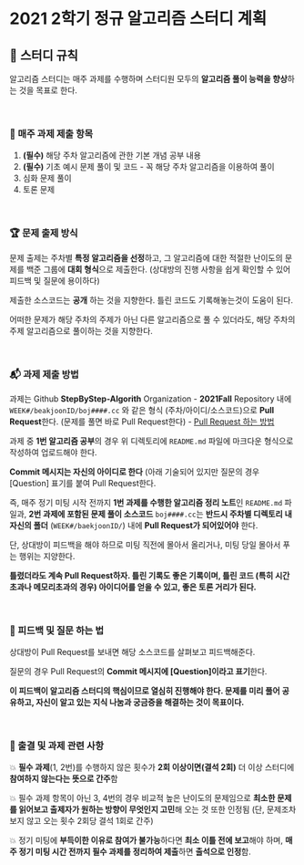 # 2021 2학기 정규 알고리즘 스터디 계획

## 📌 스터디 규칙
알고리즘 스터디는 매주 과제를 수행하며 스터디원 모두의 **알고리즘 풀이 능력을 향상**하는 것을 목표로 한다.

<br>

### 📖 매주 과제 제출 항목 

1. **(필수)** 해당 주차 알고리즘에 관한 기본 개념 공부 내용
2. **(필수)** 기초 예시 문제 풀이 및 코드 - 꼭 해당 주차 알고리즘을 이용하여 풀이
3. 심화 문제 풀이
4. 토론 문제

<br>

### 🏆 문제 출제 방식
문제 출제는 주차별 **특정 알고리즘을 선정**하고, 그 알고리즘에 대한 적절한 난이도의 문제를 백준 그룹에 **대회 형식**으로 제출한다. (상대방의 진행 사항을 쉽게 확인할 수 있어 피드백 및 질문에 용이하다)

제출한 소스코드는 **공개** 하는 것을 지향한다. 틀린 코드도 기록해놓는것이 도움이 된다.

어떠한 문제가 해당 주차의 주제가 아닌 다른 알고리즘으로 풀 수 있더라도, 해당 주차의 주제 알고리즘으로 풀이하는 것을 지향한다.

<br>

### 📬 과제 제출 방법

과제는 Github **StepByStep-Algorith** Organization - **2021Fall** Repository 내에 `WEEK#/beakjoonID/boj####.cc` 와 같은 형식 (주차/아이디/소스코드)으로 **Pull Request**한다. (문제를 풀면 바로 Pull Request한다) - [Pull Request 하는 방법](https://chanhuiseok.github.io/posts/git-3/)

과제 중 **1번 알고리즘 공부**의 경우 위 디렉토리에 `README.md` 파일에 마크다운 형식으로 작성하여 업로드해야 한다.

**Commit 메시지는 자신의 아이디로 한다** (아래 기술되어 있지만 질문의 경우 [Question] 표기를 붙여 Pull Request한다.

즉, 매주 정기 미팅 시작 전까지 **1번 과제를 수행한 알고리즘 정리 노트**인 `README.md` 파일과, **2번 과제에 포함된 문제 풀이 소스코드** `boj####.cc`는 **반드시 주차별 디렉토리 내 자신의 폴더** (`WEEK#/baekjoonID/`) 내에 **Pull Request가 되어있어야** 한다.

단, 상대방이 피드백을 해야 하므로 미팅 직전에 몰아서 올리거나, 미팅 당일 몰아서 푸는 행위는 지양한다.

**틀렸더라도 계속 Pull Request하자. 틀린 기록도 좋은 기록이며, 틀린 코드 (특히 시간초과나 메모리초과의 경우) 아이디어를 얻을 수 있고, 좋은 토론 거리가 된다.**

<br>

### 🎪 피드백 및 질문 하는 법

상대방이 Pull Request를 보내면 해당 소스코드를 살펴보고 피드백해준다.

질문의 경우 Pull Request의 **Commit 메시지에 [Question]이라고 표기**한다.

**이 피드백이 알고리즘 스터디의 핵심이므로 열심히 진행해야 한다. 문제를 미리 풀어 공유하고, 자신이 알고 있는 지식 나눔과 궁금증을 해결하는 것이 목표이다.**

<br>

### 💬 출결 및 과제 관련 사항

💥 **필수 과제**(1, 2번)를 수행하지 않은 횟수가 **2회 이상이면(결석 2회)** 더 이상 스터디에 **참여하지 않는다는 뜻으로 간주**함

💥 필수 과제 항목이 아닌 3, 4번의 경우 비교적 높은 난이도의 문제임으로 **최소한 문제를 읽어보고 출제자가 원하는 방향이 무엇인지 고민**해 오는 것 또한 인정됨 (단, 문제조차 보지 않고 오는 횟수 2회당 결석 1회로 간주)

💥 정기 미팅에 **부득이한 이유로 참여가 불가능**하다면 **최소 이틀 전에 보고**해야 하며, **매주 정기 미팅 시간 전까지 필수 과제를 정리하여 제출**하면 **출석으로 인정**함.
